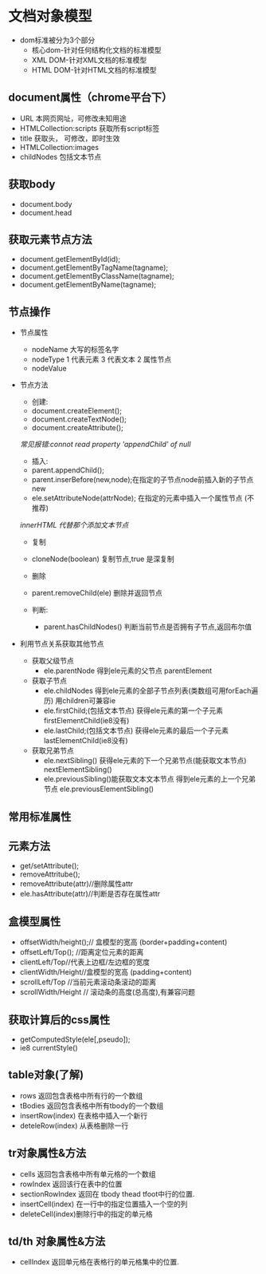 # 文档对象模型
- dom标准被分为3个部分
  - 核心dom-针对任何结构化文档的标准模型
  - XML DOM-针对XML文档的标准模型
  - HTML DOM-针对HTML文档的标准模型

## document属性（chrome平台下）
- URL 本网页网址，可修改未知用途
- HTMLCollection:scripts 获取所有script标签  
- title 获取头， 可修改，即时生效
- HTMLCollection:images
- childNodes 包括文本节点


## 获取body
  - document.body
  - document.head

## 获取元素节点方法
  - document.getElementById(id);
  - document.getElementByTagName(tagname);
  - document.getElementByClassName(tagname);
  - document.getElementByName(tagname);

## 节点操作

- 节点属性
  - nodeName 大写的标签名字
  - nodeType  1 代表元素 3 代表文本 2 属性节点
  - nodeValue

- 节点方法
  - 创建:
  - document.createElement();
  - document.createTextNode();
  - document.createAttribute();

  *常见报错:connot read property 'appendChild' of null*

  - 插入:
  - parent.appendChild();
  - parent.inserBefore(new,node);在指定的子节点node前插入新的子节点new
  - ele.setAttributeNode(attrNode); 在指定的元素中插入一个属性节点 (不推荐)

  *innerHTML 代替那个添加文本节点*

  - 复制
  - cloneNode(boolean) 复制节点,true 是深复制

  - 删除
  - parent.removeChild(ele) 删除并返回节点

  - 判断:
    - parent.hasChildNodes() 判断当前节点是否拥有子节点,返回布尔值

- 利用节点关系获取其他节点
  - 获取父级节点
    - ele.parentNode 得到ele元素的父节点   parentElement
  - 获取子节点
    - ele.childNodes 得到ele元素的全部子节点列表(类数组可用forEach遍历)    用children可兼容ie
    - ele.firstChild;(包括文本节点) 获得ele元素的第一个子元素 firstElementChild(ie8没有)
    - ele.lastChild;(包括文本节点) 获得ele元素的最后一个子元素 lastElementChild(ie8没有)
  - 获取兄弟节点
    - ele.nextSibling() 获得ele元素的下一个兄弟节点(能获取文本节点) nextElementSibling()
    - ele.previousSibling()能获取文本文本节点 得到ele元素的上一个兄弟节点 ele.previousElementSibling()

## 常用标准属性


## 元素方法
- get/setAttribute();
- removeAttritube();
- removeAttribute(attr)//删除属性attr
- ele.hasAttribute(attr)//判断是否存在属性attr

## 盒模型属性

- offsetWidth/height();// 盒模型的宽高 (border+padding+content)
- offsetLeft/Top(); //距离定位元素的距离
- clientLeft/Top//代表上边框/左边框的宽度
- clientWidth/Height//盒模型的宽高 (padding+content)
- scrollLeft/Top //当前元素滚动条滚动的距离
- scrollWidth/Height  // 滚动条的高度(总高度),有兼容问题

## 获取计算后的css属性
- getComputedStyle(ele[,pseudo]);
- ie8 currentStyle()

## table对象(了解)

- rows 返回包含表格中所有行的一个数组
- tBodies 返回包含表格中所有tbody的一个数组
- insertRow(index) 在表格中插入一个新行
- deteleRow(index) 从表格删除一行

## tr对象属性&方法
- cells 返回包含表格中所有单元格的一个数组
- rowIndex 返回该行在表中的位置
- sectionRowIndex 返回在 tbody thead tfoot中行的位置.
- insertCell(index) 在一行中的指定位置插入一个空的列
- deleteCell(index)删除行中的指定的单元格

## td/th 对象属性&方法
- cellIndex 返回单元格在表格行的单元格集中的位置.

